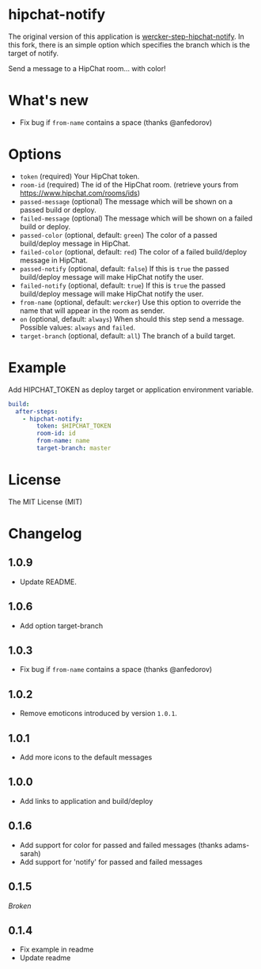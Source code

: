 # hipchat-notify

The original version of this application is [wercker-step-hipchat-notify](https://github.com/wercker/wercker-step-hipchat-notify).
In this fork, there is an simple option which specifies the branch which is the target of notify.

Send a message to a HipChat room... with color!

# What's new

- Fix bug if `from-name` contains a space (thanks @anfedorov)

# Options

* `token` (required) Your HipChat token.
* `room-id` (required) The id of the HipChat room. (retrieve yours from https://www.hipchat.com/rooms/ids)
* `passed-message` (optional) The message which will be shown on a passed build or deploy.
* `failed-message` (optional) The message which will be shown on a failed build or deploy.
* `passed-color` (optional, default: `green`) The color of a passed build/deploy message in HipChat.
* `failed-color` (optional, default: `red`) The color of a failed build/deploy message in HipChat.
* `passed-notify` (optional, default: `false`) If this is `true` the passed build/deploy message will make HipChat notify the user.
* `failed-notify` (optional, default: `true`) If this is `true` the passed build/deploy message will make HipChat notify the user.
* `from-name` (optional, default: `wercker`) Use this option to override the name that will appear in the room as sender.
* `on` (optional, default: `always`) When should this step send a message. Possible values: `always` and `failed`.
* `target-branch` (optional, default: `all`) The branch of a build target.

# Example

Add HIPCHAT_TOKEN as deploy target or application environment variable.

```yaml
build:
  after-steps:
    - hipchat-notify:
        token: $HIPCHAT_TOKEN
        room-id: id
        from-name: name
        target-branch: master
```

# License

The MIT License (MIT)

# Changelog

## 1.0.9

- Update README.

## 1.0.6

- Add option target-branch

## 1.0.3

- Fix bug if `from-name` contains a space (thanks @anfedorov)

## 1.0.2

- Remove emoticons introduced by version `1.0.1`.

## 1.0.1

- Add more icons to the default messages

## 1.0.0

- Add links to application and build/deploy

## 0.1.6

- Add support for color for passed and failed messages (thanks adams-sarah)
- Add support for 'notify' for passed and failed messages

## 0.1.5

*Broken*

## 0.1.4

- Fix example in readme
- Update readme
